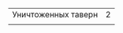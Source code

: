 
|                     |     |
| ------------------- | --- |
| Уничтоженных таверн | 2   |
|                     |     |

